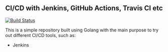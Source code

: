## CI/CD with Jenkins, GitHub Actions, Travis CI etc
[![Build Status](https://travis-ci.com/wilsontwm/go_simple_rest.svg?branch=master)](https://travis-ci.com/wilsontwm/go_simple_rest)

This is a simple repository built using Golang with the main purpose to try out different CI/CD tools, such as:
- Jenkins